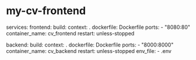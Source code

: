 # my-cv-frontend

services:
  frontend:
    build:
      context: .
      dockerfile: Dockerfile
    ports:
      - "8080:80"
    container_name: cv_frontend
    restart: unless-stopped

  backend:
    build:
      context: .
      dockerfile: Dockerfile
    ports:
      - "8000:8000"
    container_name: cv_backend
    restart: unless-stopped
    env_file:
      - .env
